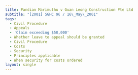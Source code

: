 ```yaml
---
title: Pandian Marimuthu v Guan Leong Construction Pte Ltd
subtitle: "[2001] SGHC 96 / 16\_May\_2001"
tags:
  - Civil Procedure
  - Appeals
  - 'Claim exceeding $50,000'
  - Whether leave to appeal should be granted
  - Civil Procedure
  - Costs
  - Security
  - Principles applicable
  - When security for costs ordered
layout: single
---
```


